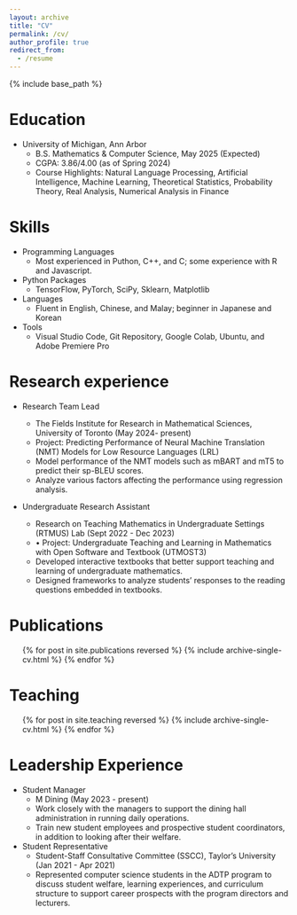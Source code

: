 ```yaml
---
layout: archive
title: "CV"
permalink: /cv/
author_profile: true
redirect_from:
  - /resume
---
```


{% include base_path %}

Education
======
* University of Michigan, Ann Arbor
  * B.S. Mathematics & Computer Science, May 2025 (Expected)
  * CGPA: 3.86/4.00 (as of Spring 2024)
  * Course Highlights: Natural Language Processing, Artificial Intelligence, Machine Learning, Theoretical Statistics, Probability Theory, Real Analysis, Numerical Analysis in Finance  

Skills
======
* Programming Languages
  * Most experienced in Puthon, C++, and C; some experience with R and Javascript.
* Python Packages
  * TensorFlow, PyTorch, SciPy, Sklearn, Matplotlib  
* Languages
  * Fluent in English, Chinese, and Malay; beginner in Japanese and Korean
* Tools
  * Visual Studio Code, Git Repository, Google Colab, Ubuntu, and Adobe Premiere Pro 

Research experience
======
* Research Team Lead
  * The Fields Institute for Research in Mathematical Sciences, University of Toronto (May 2024- present)
  *  Project: Predicting Performance of Neural Machine Translation (NMT) Models for Low Resource Languages (LRL)
  *  Model performance of the NMT models such as mBART and mT5 to predict their sp-BLEU scores.
  *  Analyze various factors affecting the performance using regression analysis.


* Undergraduate Research Assistant
  * Research on Teaching Mathematics in Undergraduate Settings (RTMUS) Lab (Sept 2022 - Dec 2023)
  * • Project: Undergraduate Teaching and Learning in Mathematics with Open Software and Textbook (UTMOST3)
  * Developed interactive textbooks that better support teaching and learning of undergraduate mathematics.
  * Designed frameworks to analyze students’ responses to the reading questions embedded in textbooks.

Publications
======
  <ul>{% for post in site.publications reversed %}
    {% include archive-single-cv.html %}
  {% endfor %}</ul>
  
Teaching
======
  <ul>{% for post in site.teaching reversed %}
    {% include archive-single-cv.html %}
  {% endfor %}</ul>
  
Leadership Experience
======
* Student Manager
  * M Dining (May 2023 - present)
  * Work closely with the managers to support the dining hall administration in running daily operations.
  * Train new student employees and prospective student coordinators, in addition to looking after their welfare.
* Student Representative
  * Student-Staff Consultative Committee (SSCC), Taylor’s University (Jan 2021 - Apr 2021)
  * Represented computer science students in the ADTP program to discuss student welfare, learning experiences, and curriculum structure to support career prospects with the program directors and lecturers.
